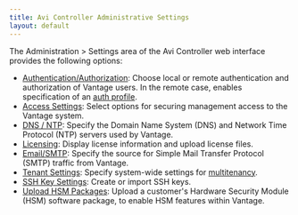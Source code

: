 ```yaml
---
title: Avi Controller Administrative Settings
layout: default
---
```

The Administration > Settings area of the Avi Controller web interface provides the following options:

* <a href="/overview-of-account-management/">Authentication/Authorization</a>: Choose local or remote authentication and authorization of Vantage users. In the remote case, enables specification of an <a href="/auth-profile/">auth profile</a>.
* <a href="/access-settings-for-clients-of-the-Avi-Controller">Access Settings</a>: Select options for securing management access to the Vantage system.
* <a href="/dns-ntp-settings">DNS / NTP</a>: Specify the Domain Name System (DNS) and Network Time Protocol (NTP) servers used by Vantage.
* <a href="/avi-vantage-license-management">Licensing</a>: Display license information and upload license files.
* <a href="/email-smtp">Email/SMTP</a>: Specify the source for Simple Mail Transfer Protocol (SMTP) traffic from Vantage.
* <a href="/tenants">Tenant Settings</a>: Specify system-wide settings for <a href="/tenants/">multitenancy</a>.
* <a href="/ssh-users-and-keys/">SSH Key Settings</a>: Create or import SSH keys.
* <a href="/upload-hsm-pkg">Upload HSM Packages</a>: Upload a customer's Hardware Security Module (HSM) software package, to enable HSM features within Vantage. 
